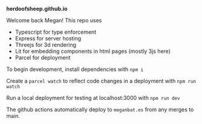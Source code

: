 **herdoofsheep.github.io**

Welcome back Megan! This repo uses 

- Typescript for type enforcement
- Express for server hosting
- Threejs for 3d rendering
- Lit for embedding components in html pages (mostly 3js here)
- Parcel for deployment

To begin development, install dependencies with 
    `npm i`

Create a `parcel watch` to reflect code changes in a deployment with
    `npm run watch`

Run a local deployment for testing at localhost:3000 with
    `npm run dev`

The github actions automatically deploy to `meganbat.es` from any merges to main.